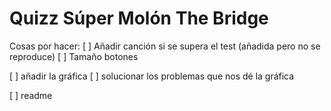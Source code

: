 # Quizz Súper Molón The Bridge
Cosas por hacer:
[ ] Añadir canción si se supera el test (añadida pero no se reproduce)
[ ] Tamaño botones

[ ] añadir la gráfica
[ ] solucionar los problemas que nos dé la gráfica

[ ] readme